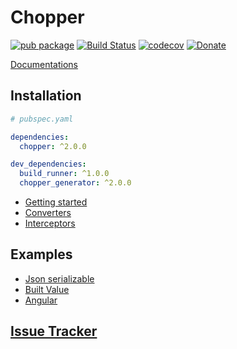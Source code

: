 # Chopper

[![pub package](https://img.shields.io/pub/v/chopper.svg)](https://pub.dartlang.org/packages/chopper) [![Build Status](https://travis-ci.org/lejard-h/chopper.svg?branch=master)](https://travis-ci.org/lejard-h/chopper) [![codecov](https://codecov.io/gh/lejard-h/chopper/branch/master/graph/badge.svg)](https://codecov.io/gh/lejard-h/chopper) [![Donate](https://img.shields.io/badge/Donate-PayPal-green.svg)](https://paypal.me/HLejard?locale.x=fr_FR)

[Documentations](https://hadrien-lejard.gitbook.io/chopper)

## Installation

```yaml
# pubspec.yaml

dependencies:
  chopper: ^2.0.0

dev_dependencies:
  build_runner: ^1.0.0
  chopper_generator: ^2.0.0
```

* [Getting started](getting-started.md)
* [Converters](converters/converters.md)
* [Interceptors](interceptors.md)

## Examples

* [Json serializable](https://github.com/lejard-h/chopper/blob/master/example/bin/main_json_serializable.dart)
* [Built Value](https://github.com/lejard-h/chopper/blob/master/example/bin/main_built_value.dart)
* [Angular](https://github.com/lejard-h/chopper/blob/master/example/web/main.dart)

## [Issue Tracker](https://github.com/lejard-h/chopper/issues)

